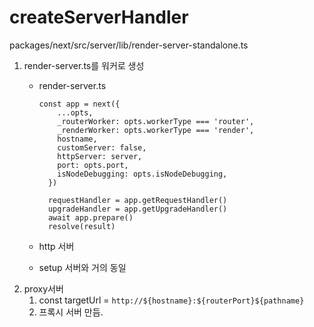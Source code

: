 # createServerHandler

packages/next/src/server/lib/render-server-standalone.ts

1. render-server.ts를 워커로 생성
    - render-server.ts
        
        ```tsx
        const app = next({
            ...opts,
            _routerWorker: opts.workerType === 'router',
            _renderWorker: opts.workerType === 'render',
            hostname,
            customServer: false,
            httpServer: server,
            port: opts.port,
            isNodeDebugging: opts.isNodeDebugging,
          })
        
          requestHandler = app.getRequestHandler()
          upgradeHandler = app.getUpgradeHandler()
          await app.prepare()
          resolve(result)
        ```
        
    - http 서버
    - setup 서버와 거의 동일
2. proxy서버
    1. const targetUrl = `http://${hostname}:${routerPort}${pathname}`
    2. 프록시 서버 만듬.